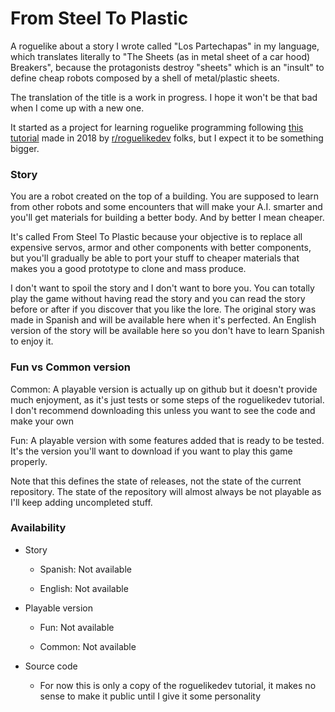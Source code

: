 # From Steel To Plastic

A roguelike about a story I wrote called "Los Partechapas" in my language, which translates literally to "The Sheets (as in metal sheet of a car hood) Breakers", because the protagonists destroy "sheets" which is an "insult" to define cheap robots composed by a shell of metal/plastic sheets.

The translation of the title is a work in progress. I hope it won't be that bad when I come up with a new one.

It started as a project for learning roguelike programming following [this tutorial](http://rogueliketutorials.com/tutorials/tcod/) made in 2018 by [r/roguelikedev](www.reddit.com/r/roguelikedev) folks, but I expect it to be something bigger.

### Story

You are a robot created on the top of a building. You are supposed to learn from other robots and some encounters that will make your A.I. smarter and you'll get materials for building a better body. And by better I mean cheaper.

It's called From Steel To Plastic because your objective is to replace all expensive servos, armor and other components with better components, but you'll gradually be able to port your stuff to cheaper materials that makes you a good prototype to clone and mass produce.

I don't want to spoil the story and I don't want to bore you. You can totally play the game without having read the story and you can read the story before or after if you discover that you like the lore. The original story was made in Spanish and will be available here when it's perfected. An English version of the story will be available here so you don't have to learn Spanish to enjoy it.

### Fun vs Common version

Common: A playable version is actually up on github but it doesn't provide much enjoyment, as it's just tests or some steps of the roguelikedev tutorial. I don't recommend downloading this unless you want to see the code and make your own

Fun: A playable version with some features added that is ready to be tested. It's the version you'll want to download if you want to play this game properly.

Note that this defines the state of releases, not the state of the current repository. The state of the repository will almost always be not playable as I'll keep adding uncompleted stuff.

### Availability

- Story

    - Spanish: Not available

    - English: Not available

- Playable version

    - Fun: Not available

    - Common: Not available

- Source code

    - For now this is only a copy of the roguelikedev tutorial, it makes no sense to make it public until I give it some personality